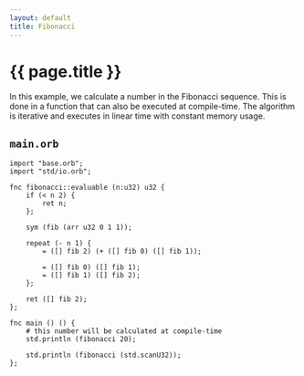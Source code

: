```yaml
---
layout: default
title: Fibonacci
---
```

# {{ page.title }}

In this example, we calculate a number in the Fibonacci sequence. This is done in a function that can also be executed at compile-time. The algorithm is iterative and executes in linear time with constant memory usage.

## `main.orb`

```
import "base.orb";
import "std/io.orb";

fnc fibonacci::evaluable (n:u32) u32 {
    if (< n 2) {
        ret n;
    };

    sym (fib (arr u32 0 1 1));

    repeat (- n 1) {
        = ([] fib 2) (+ ([] fib 0) ([] fib 1));
        
        = ([] fib 0) ([] fib 1);
        = ([] fib 1) ([] fib 2);
    };

    ret ([] fib 2);
};

fnc main () () {
    # this number will be calculated at compile-time
    std.println (fibonacci 20);

    std.println (fibonacci (std.scanU32));
};
```